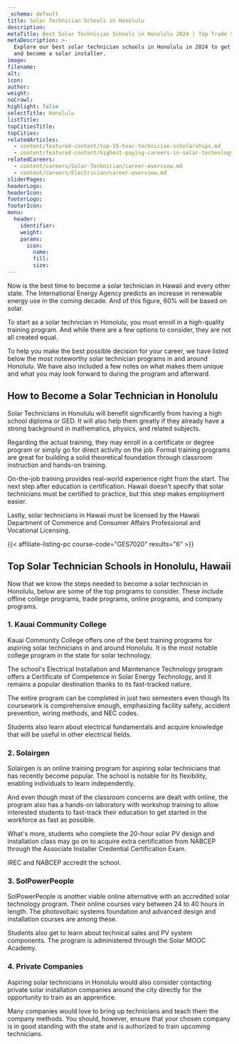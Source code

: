 ```yaml
---
_schema: default
title: Solar Technician Schools in Honolulu
description:
metaTitle: Best Solar Technician Schools in Honolulu 2024 | Top Trade Schools
metaDescription: >-
  Explore our best solar technician schools in Honolulu in 2024 to get training
  and become a solar installer. 
image:
filename:
alt:
icon:
author:
weight:
noCrawl:
highlight: false
selectTitle: Honolulu
listTitle:
topCitiesTitle:
topCities:
relatedArticles:
  - content/featured-content/top-15-hvac-technician-scholarships.md
  - content/featured-content/highest-paying-careers-in-solar-technology.md
relatedCareers:
  - content/careers/Solar-Technician/career-overview.md
  - content/careers/Electrician/career-overview.md
sliderPages:
headerLogo:
headerIcon:
footerLogo:
footerIcon:
menu:
  header:
    identifier:
    weight:
    params:
      icon:
        name:
        fill:
        size:
---
```

Now is the best time to become a solar technician in Hawaii and every other state. The International Energy Agency predicts an increase in renewable energy use in the coming decade. And of this figure, 60% will be based on solar.

To start as a solar technician in Honolulu, you must enroll in a high-quality training program. And while there are a few options to consider, they are not all created equal.

To help you make the best possible decision for your career, we have listed below the most noteworthy solar technician programs in and around Honolulu. We have also included a few notes on what makes them unique and what you may look forward to during the program and afterward.

## **How to Become a Solar Technician in Honolulu**

Solar Technicians in Honolulu will benefit significantly from having a high school diploma or GED. It will also help them greatly if they already have a strong background in mathematics, physics, and related subjects.

Regarding the actual training, they may enroll in a certificate or degree program or simply go for direct activity on the job. Formal training programs are great for building a solid theoretical foundation through classroom instruction and hands-on training.

On-the-job training provides real-world experience right from the start. The next step after education is certification. Hawaii doesn't specify that solar technicians must be certified to practice, but this step makes employment easier.

Lastly, solar technicians in Hawaii must be licensed by the Hawaii Department of Commerce and Consumer Affairs Professional and Vocational Licensing.

{{< affiliate-listing-pc course-code="GES7020" results="6" >}}

## **Top Solar Technician Schools in Honolulu, Hawaii**

Now that we know the steps needed to become a solar technician in Honolulu, below are some of the top programs to consider. These include offline college programs, trade programs, online programs, and company programs.

### **1\. Kauai Community College**

Kauai Community College offers one of the best training programs for aspiring solar technicians in and around Honolulu. It is the most notable college program in the state for solar technology.

The school's Electrical Installation and Maintenance Technology program offers a Certificate of Competence in Solar Energy Technology, and it remains a popular destination thanks to its fast-tracked nature.

The entire program can be completed in just two semesters even though Its coursework is comprehensive enough, emphasizing facility safety, accident prevention, wiring methods, and NEC codes.

Students also learn about electrical fundamentals and acquire knowledge that will be useful in other electrical fields.

### **2\. Solairgen**

Solairgen is an online training program for aspiring solar technicians that has recently become popular. The school is notable for its flexibility, enabling individuals to learn independently.

And even though most of the classroom concerns are dealt with online, the program also has a hands-on laboratory with workshop training to allow interested students to fast-track their education to get started in the workforce as fast as possible.

What's more, students who complete the 20-hour solar PV design and installation class may go on to acquire extra certification from NABCEP through the Associate Installer Credential Certification Exam.

IREC and NABCEP accredit the school.

### 3\. SolPowerPeople

SolPowerPeople is another viable online alternative with an accredited solar technology program. Their online courses vary between 24 to 40 hours in length. The photovoltaic systems foundation and advanced design and installation courses are among these.

Students also get to learn about technical sales and PV system components. The program is administered through the Solar MOOC Academy.

### 4\. Private Companies

Aspiring solar technicians in Honolulu would also consider contacting private solar installation companies around the city directly for the opportunity to train as an apprentice.

Many companies would love to bring up technicians and teach them the company methods. You should, however, ensure that your chosen company is in good standing with the state and is authorized to train upcoming technicians.